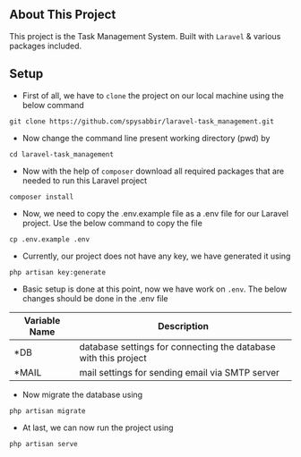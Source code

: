 ## About This Project

This project is the Task Management System. Built with `Laravel` & various packages included.

## Setup

- First of all, we have to `clone` the project on our local machine using the below command
 ```
git clone https://github.com/spysabbir/laravel-task_management.git
``` 
- Now change the command line present working directory (pwd) by
 ```
cd laravel-task_management
``` 
- Now with the help of `composer` download all required packages that are needed to run this Laravel project
 ```
composer install
``` 
- Now, we need to copy the .env.example file as a .env file for our Laravel project. Use the below command to copy the file
 ```
cp .env.example .env
``` 
- Currently, our project does not have any key, we have generated it using
 ```
php artisan key:generate
``` 
- Basic setup is done at this point, now we have work on `.env`. The below changes should be done in the .env file

Variable Name | Description
--- | ---
*DB | database settings for connecting the database with this project
*MAIL | mail settings for sending email via SMTP server

- Now migrate the database using
 ```
php artisan migrate
``` 

- At last, we can now run the project using
 ```
php artisan serve
``` 
